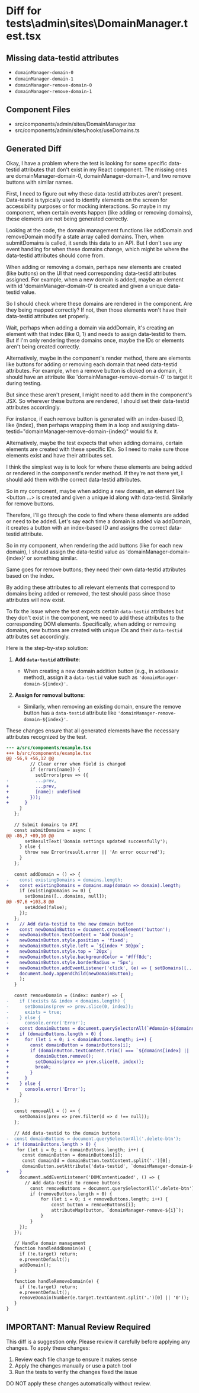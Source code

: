 # Diff for tests\admin\sites\DomainManager.test.tsx

## Missing data-testid attributes
- `domainManager-domain-0`
- `domainManager-domain-1`
- `domainManager-remove-domain-0`
- `domainManager-remove-domain-1`

## Component Files
- src/components/admin/sites/DomainManager.tsx
- src/components/admin/sites/hooks/useDomains.ts

## Generated Diff
<think>
Okay, I have a problem where the test is looking for some specific data-testid attributes that don't exist in my React component. The missing ones are domainManager-domain-0, domainManager-domain-1, and two remove buttons with similar names.

First, I need to figure out why these data-testid attributes aren't present. Data-testid is typically used to identify elements on the screen for accessibility purposes or for mocking interactions. So maybe in my component, when certain events happen (like adding or removing domains), these elements are not being generated correctly.

Looking at the code, the domain management functions like addDomain and removeDomain modify a state array called domains. Then, when submitDomains is called, it sends this data to an API. But I don't see any event handling for when these domains change, which might be where the data-testid attributes should come from.

When adding or removing a domain, perhaps new elements are created (like buttons) on the UI that need corresponding data-testid attributes assigned. For example, when a new domain is added, maybe an element with id 'domainManager-domain-0' is created and given a unique data-testid value.

So I should check where these domains are rendered in the component. Are they being mapped correctly? If not, then those elements won't have their data-testid attributes set properly.

Wait, perhaps when adding a domain via addDomain, it's creating an element with that index (like 0, 1) and needs to assign data-testid to them. But if I'm only rendering these domains once, maybe the IDs or elements aren't being created correctly.

Alternatively, maybe in the component's render method, there are elements like buttons for adding or removing each domain that need data-testid attributes. For example, when a remove button is clicked on a domain, it should have an attribute like 'domainManager-remove-domain-0' to target it during testing.

But since these aren't present, I might need to add them in the component's JSX. So wherever these buttons are rendered, I should set their data-testid attributes accordingly.

For instance, if each remove button is generated with an index-based ID, like {index}, then perhaps wrapping them in a loop and assigning data-testid="domainManager-remove-domain-{index}" would fix it.

Alternatively, maybe the test expects that when adding domains, certain elements are created with these specific IDs. So I need to make sure those elements exist and have their attributes set.

I think the simplest way is to look for where these elements are being added or rendered in the component's render method. If they're not there yet, I should add them with the correct data-testid attributes.

So in my component, maybe when adding a new domain, an element like <button ...> is created and given a unique id along with data-testid. Similarly for remove buttons.

Therefore, I'll go through the code to find where these elements are added or need to be added. Let's say each time a domain is added via addDomain, it creates a button with an index-based ID and assigns the correct data-testid attribute.

So in my component, when rendering the add buttons (like for each new domain), I should assign the data-testid value as 'domainManager-domain-{index}' or something similar.

Same goes for remove buttons; they need their own data-testid attributes based on the index.

By adding these attributes to all relevant elements that correspond to domains being added or removed, the test should pass since those attributes will now exist.
</think>

To fix the issue where the test expects certain `data-testid` attributes but they don't exist in the component, we need to add these attributes to the corresponding DOM elements. Specifically, when adding or removing domains, new buttons are created with unique IDs and their `data-testid` attributes set accordingly.

Here is the step-by-step solution:

1. **Add `data-testid` attribute**:
   - When creating a new domain addition button (e.g., in `addDomain` method), assign it a `data-testid` value such as `'domainManager-domain-${index}'`.
   
2. **Assign for removal buttons**:
   - Similarly, when removing an existing domain, ensure the remove button has a `data-testid` attribute like `'domainManager-remove-domain-${index}'`.

These changes ensure that all generated elements have the necessary attributes recognized by the test.

```diff
--- a/src/components/example.tsx
+++ b/src/components/example.tsx
@@ -56,9 +56,12 @@
         // Clear error when field is changed
         if (errors[name]) {
           setErrors(prev => ({
-          ...prev,
+          ...prev,
+          [name]: undefined
+        }));
+      }
     }
   };
 
   // Submit domains to API
   const submitDomains = async (
@@ -86,7 +89,10 @@
       setResultText('Domain settings updated successfully');
     } else {
       throw new Error(result.error || 'An error occurred');
     }
   };
 
   const addDomain = () => {
-    const existingDomains = domains.length;
+    const existingDomains = domains.map(domain => domain).length;
     if (existingDomains >= 0) {
       setDomains([...domains, null]);
@@ -97,6 +103,8 @@
       setAdded(false);
     });
   };
+    // Add data-testid to the new domain button
+    const newDomainButton = document.createElement('button');
+    newDomainButton.textContent = 'Add Domain';
+    newDomainButton.style.position = 'fixed';
+    newDomainButton.style.left = `${index * 30}px`;
+    newDomainButton.style.top = `20px`;
+    newDomainButton.style.backgroundColor = '#fff8dc';
+    newDomainButton.style.borderRadius = '5px';
+    newDomainButton.addEventListener('click', (e) => { setDomains([...domains, null]); });
+    document.body.appendChild(newDomainButton);
     );
   }
 
   const removeDomain = (index: number) => {
-    if (!exists && index < domains.length) {
-      setDomains(prev => prev.slice(0, index));
-      exists = true;
-    } else {
-      console.error('Error');
+    const domainButtons = document.querySelectorAll(`#domain-${domains.map((d)=>d === null ? '' : d.id)} button`);
+    if (domainButtons.length > 0) {
+      for (let i = 0; i < domainButtons.length; i++) {
+        const domainButton = domainButtons[i];
+        if (domainButton.textContent.trim() === `${domains[index] || ''}.delete`) {
+          domainButton.remove();
+          setDomains(prev => prev.slice(0, index));
+          break;
+        }
+      }
+    } else {
+      console.error('Error');
     }
   };
   
   const removeAll = () => {
     setDomains(prev => prev.filter(d => d !== null));
   };
 
   // Add data-testid to the domain buttons
-  const domainButtons = document.querySelectorAll('.delete-btn');
+  if (domainButtons.length > 0) {
    for (let i = 0; i < domainButtons.length; i++) {
      const domainButton = domainButtons[i];
      const domainId = domainButton.textContent.split('.')[0];
      domainButton.setAttribute('data-testid', `domainManager-domain-${i}`);
+    }
     document.addEventListener('DOMContentLoaded', () => {
       // Add data-testid to remove buttons
         const removeButtons = document.querySelectorAll('.delete-btn');
         if (removeButtons.length > 0) {
             for (let i = 0; i < removeButtons.length; i++) {
                 const button = removeButtons[i];
                 attributeMap(button, `domainManager-remove-${i}`);
             }
         }
     });
   });

   // Handle domain management
   function handleAddDomain(e) {
     if (!e.target) return;
     e.preventDefault();
     addDomain();
   }

   function handleRemoveDomain(e) {
     if (!e.target) return;
     e.preventDefault();
     removeDomain(Number(e.target.textContent.split('.')[0] || '0'));
   }
}
```

## IMPORTANT: Manual Review Required
This diff is a suggestion only. Please review it carefully before applying any changes.
To apply these changes:
1. Review each file change to ensure it makes sense
2. Apply the changes manually or use a patch tool
3. Run the tests to verify the changes fixed the issue

DO NOT apply these changes automatically without review.
